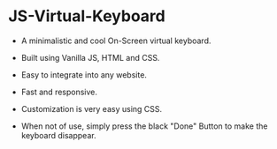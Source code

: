 # JS-Virtual-Keyboard

* A minimalistic and cool On-Screen virtual keyboard.

* Built using Vanilla JS, HTML and CSS.

* Easy to integrate into any website.

* Fast and responsive.

* Customization is very easy using CSS.

* When not of use, simply press the black "Done" Button to make the keyboard disappear.